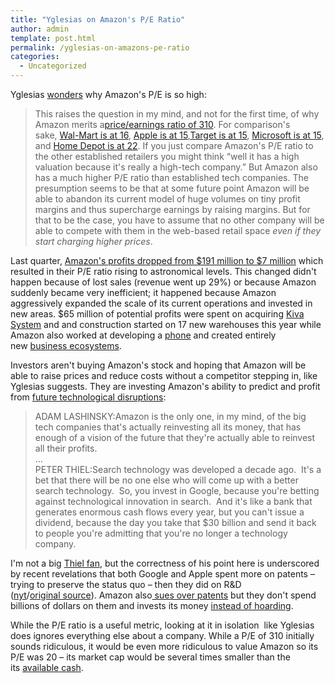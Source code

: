 ```yaml
---
title: "Yglesias on Amazon's P/E Ratio"
author: admin
template: post.html
permalink: /yglesias-on-amazons-pe-ratio
categories:
  - Uncategorized
---
```

Yglesias [wonders][1] why Amazon's P/E is so high:

> This raises the question in my mind, and not for the first time, of why Amazon merits a<a href="http://ycharts.com/companies/AMZN/pe_ratio" target="_blank">price/earnings ratio of 310</a>. For comparison's sake, <a href="http://ycharts.com/companies/WMT/pe_ratio" target="_blank">Wal-Mart is at 16</a>, <a href="http://ycharts.com/companies/AAPL/pe_ratio" target="_blank">Apple is at 15</a>,<a href="http://ycharts.com/companies/TGT/pe_ratio" target="_blank">Target is at 15</a>, <a href="http://ycharts.com/companies/MSFT/pe_ratio" target="_blank">Microsoft is at 15</a>, and <a href="http://ycharts.com/companies/HD/pe_ratio" target="_blank">Home Depot is at 22</a>. If you just compare Amazon's P/E ratio to the other established retailers you might think &#8220;well it has a high valuation because it's really a high-tech company.&#8221; But Amazon also has a much higher P/E ratio than established tech companies. The presumption seems to be that at some future point Amazon will be able to abandon its current model of huge volumes on tiny profit margins and thus supercharge earnings by raising margins. But for that to be the case, you have to assume that no other company will be able to compete with them in the web-based retail space *even if they start charging higher prices*.

Last quarter, [Amazon's profits dropped from $191 million to $7 million][2] which resulted in their P/E ratio rising to astronomical levels. This changed didn't happen because of lost sales (revenue went up 29%) or because Amazon suddenly became very inefficient; it happened because Amazon aggressively expanded the scale of its current operations and invested in new areas. $65 million of potential profits were spent on acquiring [Kiva System][3] and and construction started on 17 new warehouses this year while Amazon also worked at developing a [phone][4] and created entirely new [business ecosystems][5].

Investors aren't buying Amazon's stock and hoping that Amazon will be able to raise prices and reduce costs without a competitor stepping in, like Yglesias suggests. They are investing Amazon's ability to predict and profit from [future technological disruptions][6]:

> ADAM LASHINSKY:Amazon is the only one, in my mind, of the big tech companies that's actually reinvesting all its money, that has enough of a vision of the future that they're actually able to reinvest all their profits.  
> &#8230;  
> PETER THIEL:Search technology was developed a decade ago.  It's a bet that there will be no one else who will come up with a better search technology.  So, you invest in Google, because you're betting against technological innovation in search.  And it's like a bank that generates enormous cash flows every year, but you can't issue a dividend, because the day you take that $30 billion and send it back to people you're admitting that you're no longer a technology company.

I'm not a big [Thiel fan][7], but the correctness of his point here is underscored by recent revelations that both Google and Apple spent more on patents &#8211; trying to preserve the status quo &#8211; then they did on R&D ([nyt][8]/[original source][9]). Amazon also[ sues over patents][10] but they don't spend billions of dollars on them and invests its money [instead of hoarding][11].

While the P/E ratio is a useful metric, looking at it in isolation  like Yglesias does ignores everything else about a company. While a P/E of 310 initially sounds ridiculous, it would be even more ridiculous to value Amazon so its P/E was 20 &#8211; its market cap would be several times smaller than the its [available cash][12].

 [1]: http://www.slate.com/blogs/moneybox/2012/10/09/wal_mart_testing_same_day_delivery.html
 [2]: http://www.google.es/url?sa=t&rct=j&q=&esrc=s&source=web&cd=1&cad=rja&ved=0CCAQFjAA&url=http%3A%2F%2Fonline.wsj.com%2Farticle%2FSB10000872396390443343704577551350639011184.html&ei=UW91UPX1EoWY1AWkp4CQBA&usg=AFQjCNFDo8D-1qzxifDvaNdxhoJYCDTV-g&sig2=wPPPw-lxCqtcLwRYM0VEKA
 [3]: http://dealbook.nytimes.com/2012/03/19/amazon-com-buys-kiva-systems-for-775-million/
 [4]: http://www.bloomberg.com/news/2012-07-06/amazon-said-to-plan-smartphone-to-vie-with-apple.html
 [5]: http://www.google.es/url?sa=t&rct=j&q=&esrc=s&source=web&cd=1&cad=rja&ved=0CCAQFjAA&url=http%3A%2F%2Fwww.ft.com%2Fcms%2Fs%2F0%2Fcc3a0eee-c1de-11e1-8e7c-00144feabdc0.html&ei=HHJ1UKzYGqjX0QX0sIDgAw&usg=AFQjCNGXEhBHpHy4QUIHabdhW2V6PvkmbA&sig2=75tTHXightfEvoh5eeFsPQ
 [6]: http://tech.fortune.cnn.com/2012/07/17/transcript-schmidt-thiel/
 [7]: http://www.newyorker.com/reporting/2011/11/28/111128fa_fact_packer?currentPage=all
 [8]: http://www.nytimes.com/2012/10/08/technology/patent-wars-among-tech-giants-can-stifle-competition.html?pagewanted=all
 [9]: http://www.stanford.edu/dept/law/ipsc/Paper%20PDF/Chien,%20Colleen%20-%20Paper.pdf
 [10]: http://seattletimes.com/html/businesstechnology/2002384545_bizbriefs16.html
 [11]: http://www.zerohedge.com/news/2012-09-30/presenting-worlds-biggest-hedge-fund-you-have-never-heard
 [12]: http://phx.corporate-ir.net/External.File?item=UGFyZW50SUQ9MTQ3Mjk0fENoaWxkSUQ9LTF8VHlwZT0z&t=1
